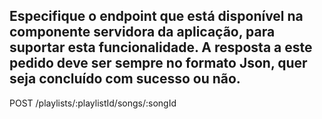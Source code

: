 ## Especifique o endpoint que está disponível na componente servidora da aplicação, para suportar esta funcionalidade. A resposta a este pedido deve ser sempre no formato  Json, quer seja concluído com sucesso ou não.

POST /playlists/:playlistId/songs/:songId